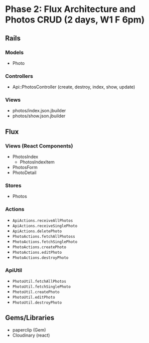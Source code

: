 # Phase 2: Flux Architecture and Photos CRUD (2 days, W1 F 6pm)

## Rails
### Models
* Photo

### Controllers
* Api::PhotosController (create, destroy, index, show, update)

### Views
* photos/index.json.jbuilder
* photos/show.json.jbuilder

## Flux
### Views (React Components)
* PhotosIndex
  - PhotosIndexItem
* PhotosForm
* PhotoDetail

### Stores
* Photos

### Actions
* `ApiActions.receiveAllPhotos`
* `ApiActions.receiveSinglePhoto`
* `ApiActions.deletePhoto`
* `PhotoActions.fetchAllPhotoss`
* `PhotoActions.fetchSinglePhoto`
* `PhotoActions.createPhoto`
* `PhotoActions.editPhoto`
* `PhotoActions.destroyPhoto`

### ApiUtil
* `PhotoUtil.fetchAllPhotos`
* `PhotoUtil.fetchSinglePhoto`
* `PhotoUtil.createPhoto`
* `PhotoUtil.editPhoto`
* `PhotoUtil.destroyPhoto`

## Gems/Libraries
* paperclip (Gem)
* Cloudinary (react)
